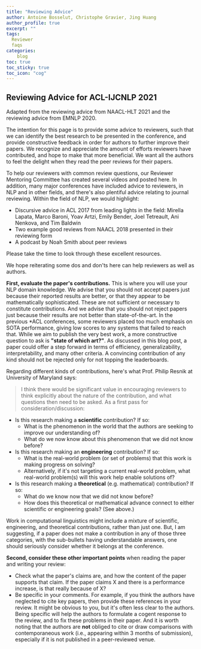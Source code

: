 ```yaml
---
title: "Reviewing Advice"
author: Antoine Bosselut, Christophe Gravier, Jing Huang
author_profile: true
excerpt: ""
tags:
  Reviewer
  faqs
categories:
    blog
toc: true
toc_sticky: true
toc_icon: "cog"
---
```

##  Reviewing Advice for ACL-IJCNLP 2021
Adapted from the reviewing advice from NAACL-HLT 2021 and the reviewing advice from EMNLP 2020.

The intention for this page is to provide some advice to reviewers, such that we can identify the best research to be presented in the conference, and provide constructive feedback in order for authors to further improve their papers. We recognize and appreciate the amount of efforts reviewers have contributed, and hope to make that more beneficial. We want all the authors to feel the delight when they read the peer reviews for their papers.

To help our reviewers with common review questions, our Reviewer Mentoring Committee has created several videos and posted here. In addition, many major conferences have included advice to reviewers, in NLP and in other fields, and there's also plentiful advice relating to journal reviewing. Within the field of NLP, we would highlight:
- Discursive advice in ACL 2017 from leading lights in the field: Mirella Lapata, Marco Baroni, Yoav Artzi, Emily Bender, Joel Tetreault, Ani Nenkova, and Tim Baldwin
- Two example good reviews from NAACL 2018 presented in their reviewing form
- A podcast by Noah Smith about peer reviews

Please take the time to look through these excellent resources.

We hope reiterating some dos and don'ts here can help reviewers as well as authors.

**First, evaluate the paper's contributions.** This is where you will use your NLP domain knowledge. We advise that you should not accept papers just because their reported results are better, or that they appear to be mathematically sophisticated. These are not sufficient or necessary to constitute contributions. And we advise that you should not reject papers just because their results are not better than state-of-the-art. In the previous \*ACL conferences, some reviewers placed too much emphasis on SOTA performance, giving low scores to any systems that failed to reach that. While we aim to publish the very best work, a more constructive question to ask is **"state of which art?"**. As discussed in this blog post, a paper could offer a step forward in terms of efficiency, generalizability, interpretability, and many other criteria. A convincing contribution of any kind should not be rejected only for not topping the leaderboards.

Regarding different kinds of contributions, here's what Prof. Philip Resnik at University of Maryland says:

>I think there would be significant value in encouraging reviewers to think explicitly about the nature of the contribution, and what questions then need to be asked. As a first pass for consideration/discussion:
- Is this research making a **scientific** contribution? If so: 
	- What is the phenomenon in the world that the authors are seeking to improve our understanding of?
	- What do we now know about this phenomenon that we did not know before?
- Is this research making an **engineering** contribution? If so: 
	- What is the real-world problem (or set of problems) that this work is making progress on solving?
	- Alternatively, if it's not targeting a current real-world problem, what real-world problem(s) will this work help enable solutions of?
- Is this research making a **theoretical** (e.g. mathematical) contribution? If so: 
	- What do we know now that we did not know before?
	- How does this theoretical or mathematical advance connect to either scientific or engineering goals? (See above.)

Work in computational linguistics might include a mixture of scientific, engineering, and theoretical contributions, rather than just one. But, I am suggesting, if a paper does not make a contribution in any of those three categories, with the sub-bullets having understandable answers, one should seriously consider whether it belongs at the conference.


**Second, consider these other important points** when reading the paper and writing your review:
- Check what the paper's claims are, and how the content of the paper supports that claim. If the paper claims X and there is a performance increase, is that really because of X?
- Be specific in your comments. For example, if you think the authors have neglected to cite key papers, then provide these references in your review. It might be obvious to you, but it's often less clear to the authors. Being specific will help the authors to formulate a cogent response to the review, and to fix these problems in their paper. And it is worth noting that the authors are **not** obliged to cite or draw comparisons with contemporaneous work (i.e., appearing within 3 months of submission), especially if it is not published in a peer-reviewed venue.





